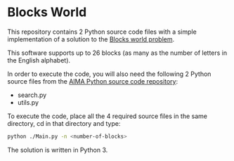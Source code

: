 # Blocks World

This repository contains 2 Python source code files with a simple implementation of a solution to the [Blocks world problem](https://www.kaggle.com/camnugent/california-housing-prices).<br/>

This software supports up to 26 blocks (as many as the number of letters in the English alphabet).

In order to execute the code, you will also need the following 2 Python source files from the [AIMA Python source code repository](https://github.com/aimacode/aima-python):
* search.py
* utils.py

To execute the code, place all the 4 required source files in the same directory, cd in that directory and type:
```bash
python ./Main.py -n <number-of-blocks>
```

The solution is written in Python 3.
